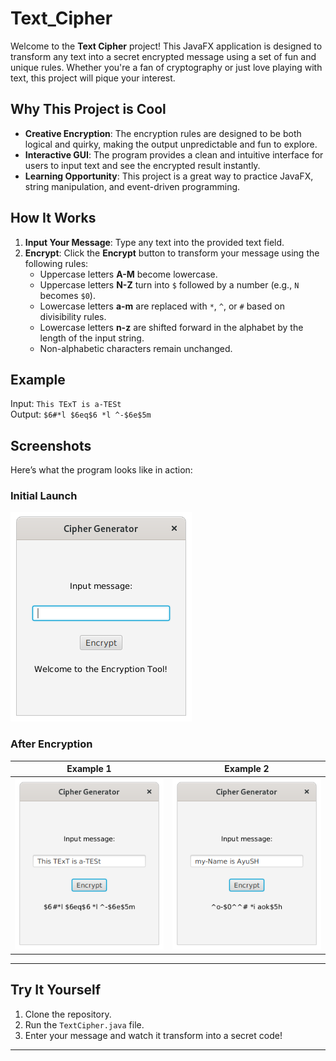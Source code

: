 # Text_Cipher

Welcome to the **Text Cipher** project! This JavaFX application is designed to transform any text into a secret encrypted message using a set of fun and unique rules. Whether you're a fan of cryptography or just love playing with text, this project will pique your interest.

## Why This Project is Cool
- **Creative Encryption**: The encryption rules are designed to be both logical and quirky, making the output unpredictable and fun to explore.
- **Interactive GUI**: The program provides a clean and intuitive interface for users to input text and see the encrypted result instantly.
- **Learning Opportunity**: This project is a great way to practice JavaFX, string manipulation, and event-driven programming.

## How It Works
1. **Input Your Message**: Type any text into the provided text field.
2. **Encrypt**: Click the **Encrypt** button to transform your message using the following rules:
   - Uppercase letters **A-M** become lowercase.
   - Uppercase letters **N-Z** turn into `$` followed by a number (e.g., `N` becomes `$0`).
   - Lowercase letters **a-m** are replaced with `*`, `^`, or `#` based on divisibility rules.
   - Lowercase letters **n-z** are shifted forward in the alphabet by the length of the input string.
   - Non-alphabetic characters remain unchanged.

## Example
Input: `This TExT is a-TESt`  
Output: `$6#*l $6eq$6 *l ^-$6e$5m`

## Screenshots
Here’s what the program looks like in action:

### Initial Launch
![Initial Launch](https://github.com/BitByBit-05/Text_Cipher/blob/main/Initial.png?raw=true)

### After Encryption
| Example 1 | Example 2 |
|---------|---------|
| ![Image 1](https://github.com/BitByBit-05/Text_Cipher/blob/main/Output1.png?raw=true) | ![Image 2](https://github.com/BitByBit-05/Text_Cipher/blob/main/Output2.png?raw=true) |

---

## Try It Yourself
1. Clone the repository.
2. Run the `TextCipher.java` file.
3. Enter your message and watch it transform into a secret code!

---
